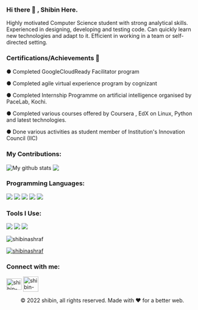<h3 align="left">Hi there 👋 , Shibin Here. </h3>

   Highly motivated Computer Science student with strong analytical skills. Experienced in designing, developing and testing code. Can quickly learn new technologies and adapt to it. Efficient in working in a team or self- directed setting.


 <h3 align="left">Certifications/Achievements 🥉</h3>


●	Completed  GoogleCloudReady Facilitator program

●	Completed agile virtual experience program by cognizant

●	Completed Internship Programme on artificial intelligence organised by PaceLab, Kochi.

●	Completed various courses offered by Coursera , EdX on  Linux, Python and  latest technologies.

●	Done various activities as student member of Institution's Innovation Council (IIC)


 <h3 align="left">My Contributions:</h3>

<img align="center" src="https://github-readme-streak-stats.herokuapp.com?user=shibinashraf&theme=vue-dark&hide_border=true&date_format=M%20j%5B%2C%20Y%5D" alt="My github stats" />


<img align="center" src="https://github-readme-stats.vercel.app/api/top-langs/?username=shibinashraf&layout=compact&theme=cobalt&hide_border=true" />



 <h3 align="left">Programming Languages:</h3>

<p>
  <img src="https://img.shields.io/badge/Python-3776AB?style=for-the-badge&logo=python&logoColor=white" />
  <img src="https://img.shields.io/badge/HTML5-E34F26?style=for-the-badge&logo=html5&logoColor=white" />
  <img src="https://img.shields.io/badge/CSS3-1572B6?style=for-the-badge&logo=css3&logoColor=white" />
  <img src="https://img.shields.io/badge/C-00599C?style=for-the-badge&logo=c&logoColor=white" />
  <img src="https://img.shields.io/badge/Java-ED8B00?style=for-the-badge&logo=java&logoColor=white" />
</p>

<h3 align="left">Tools I Use:</h3>

<p>
  <img src="https://img.shields.io/badge/Visual_Studio_Code-0078D4?style=for-the-badge&logo=visual%20studio%20code&logoColor=white" />
  <img src="https://img.shields.io/badge/Visual_Studio-5C2D91?style=for-the-badge&logo=visual%20studio&logoColor=white" />
  <img src="https://img.shields.io/badge/Eclipse-2C2255?style=for-the-badge&logo=eclipse&logoColor=white" />
</p>


<p align="left"> <img src="https://komarev.com/ghpvc/?username=shibinashraf&label=Profile%20views&color=0e75b6&style=flat" alt="shibinashraf" /> </p>

<p align="left"> <a href="https://github.com/ryo-ma/github-profile-trophy"><img src="https://github-profile-trophy.vercel.app/?username=shibinashraf" alt="shibinashraf" /></a> </p>

<h3 align="left">Connect with me:</h3>
<p align="left">
<a href="https://linkedin.com/in/shibin-ashraf" target="blank"><img align="center" src="https://raw.githubusercontent.com/rahuldkjain/github-profile-readme-generator/master/src/images/icons/Social/linked-in-alt.svg" alt="shibin-ashraf" height="30" width="40" /></a>
<a href="https://linkedin.com/in/shibin-ashraf" target="blank"><img align="center" src="https://cdn-icons-png.flaticon.com/128/2111/2111463.png" alt="shibin-ashraf" height="40" width="40" padding-left:3px /></a>
</p>

<p align="center"> © 2022 shibin, all rights reserved. Made with ❤️ for a better web. </p>
<p align="center">
</p>
